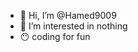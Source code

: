 - 👋 Hi, I’m @Hamed9009
- 👀 I’m interested in nothing
- 😶 coding for fun 

<!---
Hamed9009/Hamed9009 is a ✨ special ✨ repository because its `README.md` (this file) appears on your GitHub profile.
You can click the Preview link to take a look at your changes.
--->

